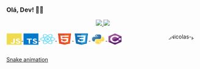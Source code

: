 ### Olá, Dev!  👋😀

<div align="center">
  <a href="https://github.com/Nicolasads">
  <img height="180em" src="https://github-readme-stats.vercel.app/api?username=Nicolasads&show_icons=true&theme=dracula&include_all_commits=true&count_private=true"/>
  <img height="180em" src="https://github-readme-stats.vercel.app/api/top-langs/?username=Nicolasads&layout=compact&langs_count=7&theme=dracula"/>
</div>
<div style="display: inline_block"><br>
  <img align="center" alt="Nicolas-Js" height="30" width="40" src="https://raw.githubusercontent.com/devicons/devicon/master/icons/javascript/javascript-plain.svg">
  <img align="center" alt="Nicolas-Ts" height="30" width="40" src="https://raw.githubusercontent.com/devicons/devicon/master/icons/typescript/typescript-plain.svg">
  <img align="center" alt="Nicolas-React" height="30" width="40" src="https://raw.githubusercontent.com/devicons/devicon/master/icons/react/react-original.svg">
  <img align="center" alt="Nicolas-HTML" height="30" width="40" src="https://raw.githubusercontent.com/devicons/devicon/master/icons/html5/html5-original.svg">
  <img align="center" alt="Nicolas-CSS" height="30" width="40" src="https://raw.githubusercontent.com/devicons/devicon/master/icons/css3/css3-original.svg">
  <img align="center" alt="Nicolas-Python" height="30" width="40" src="https://raw.githubusercontent.com/devicons/devicon/master/icons/python/python-original.svg">
  <img align="center" alt="Nicolas-Csharp" height="30" width="40" src="https://raw.githubusercontent.com/devicons/devicon/master/icons/csharp/csharp-original.svg">
  <img align="right" alt="Nicolas-pic" height="150" style="border-radius:50px;" src="https://media-exp1.licdn.com/dms/image/C4D03AQFvEvuRwVfIeQ/profile-displayphoto-shrink_800_800/0/1587391000696?e=2147483647&v=beta&t=_SRNAFQGU5dY17JoGuNPnV2mheDwD7LthwfESYst3gM">
</div>
  
  ##
 
<div> 
<!--   <a href="https://www.youtube.com/channel/UC_-uuuZbY0AAt9CViNzvc-Q" target="_blank"><img src="https://img.shields.io/badge/YouTube-FF0000?style=for-the-badge&logo=youtube&logoColor=white" target="_blank"></a> -->
<!--   <a href="https://instagram.com/nicolasads" target="_blank"><img src="https://img.shields.io/badge/-Instagram-%23E4405F?style=for-the-badge&logo=instagram&logoColor=white" target="_blank"></a> -->
<!--  	<a href="https://www.twitch.tv/rafaballerinii" target="_blank"><img src="https://img.shields.io/badge/Twitch-9146FF?style=for-the-badge&logo=twitch&logoColor=white" target="_blank"></a> -->
<!--  <a href="https://discord.gg/wagxzStdcR" target="_blank"><img src="https://img.shields.io/badge/Discord-7289DA?style=for-the-badge&logo=discord&logoColor=white" target="_blank"></a>  -->
<!--   <a href = "mailto:nicolasalexsander123@gmail.com"><img src="https://img.shields.io/badge/-Gmail-%23333?style=for-the-badge&logo=gmail&logoColor=white" target="_blank"></a> -->
<!--   <a href="https://www.linkedin.com/in/nicolas-alexsander-5236891a7/" target="_blank"><img src="https://media-exp1.licdn.com/dms/image/C4D03AQFvEvuRwVfIeQ/profile-displayphoto-shrink_800_800/0/1587391000696?e=2147483647&v=beta&t=_SRNAFQGU5dY17JoGuNPnV2mheDwD7LthwfESYst3gM" target="_blank"></a>  -->
 
  [Snake animation](https://github.com/Nicolasads/Nicolasads/blob/output/github-contribution-grid-snake.svg)
 
</div>
